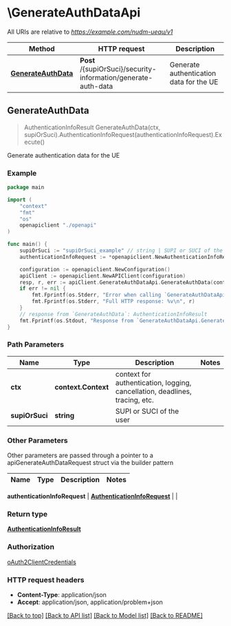 # \GenerateAuthDataApi

All URIs are relative to *https://example.com/nudm-ueau/v1*

Method | HTTP request | Description
------------- | ------------- | -------------
[**GenerateAuthData**](GenerateAuthDataApi.md#GenerateAuthData) | **Post** /{supiOrSuci}/security-information/generate-auth-data | Generate authentication data for the UE



## GenerateAuthData

> AuthenticationInfoResult GenerateAuthData(ctx, supiOrSuci).AuthenticationInfoRequest(authenticationInfoRequest).Execute()

Generate authentication data for the UE

### Example

```go
package main

import (
    "context"
    "fmt"
    "os"
    openapiclient "./openapi"
)

func main() {
    supiOrSuci := "supiOrSuci_example" // string | SUPI or SUCI of the user
    authenticationInfoRequest := *openapiclient.NewAuthenticationInfoRequest("ServingNetworkName_example", "AusfInstanceId_example") // AuthenticationInfoRequest | 

    configuration := openapiclient.NewConfiguration()
    apiClient := openapiclient.NewAPIClient(configuration)
    resp, r, err := apiClient.GenerateAuthDataApi.GenerateAuthData(context.Background(), supiOrSuci).AuthenticationInfoRequest(authenticationInfoRequest).Execute()
    if err != nil {
        fmt.Fprintf(os.Stderr, "Error when calling `GenerateAuthDataApi.GenerateAuthData``: %v\n", err)
        fmt.Fprintf(os.Stderr, "Full HTTP response: %v\n", r)
    }
    // response from `GenerateAuthData`: AuthenticationInfoResult
    fmt.Fprintf(os.Stdout, "Response from `GenerateAuthDataApi.GenerateAuthData`: %v\n", resp)
}
```

### Path Parameters


Name | Type | Description  | Notes
------------- | ------------- | ------------- | -------------
**ctx** | **context.Context** | context for authentication, logging, cancellation, deadlines, tracing, etc.
**supiOrSuci** | **string** | SUPI or SUCI of the user | 

### Other Parameters

Other parameters are passed through a pointer to a apiGenerateAuthDataRequest struct via the builder pattern


Name | Type | Description  | Notes
------------- | ------------- | ------------- | -------------

 **authenticationInfoRequest** | [**AuthenticationInfoRequest**](AuthenticationInfoRequest.md) |  | 

### Return type

[**AuthenticationInfoResult**](AuthenticationInfoResult.md)

### Authorization

[oAuth2ClientCredentials](../README.md#oAuth2ClientCredentials)

### HTTP request headers

- **Content-Type**: application/json
- **Accept**: application/json, application/problem+json

[[Back to top]](#) [[Back to API list]](../README.md#documentation-for-api-endpoints)
[[Back to Model list]](../README.md#documentation-for-models)
[[Back to README]](../README.md)

